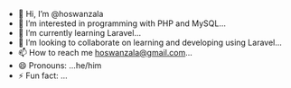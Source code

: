 - 👋 Hi, I’m @hoswanzala
- 👀 I’m interested in programming with PHP and MySQL...
- 🌱 I’m currently learning Laravel...
- 💞️ I’m looking to collaborate on learning and developing using Laravel...
- 📫 How to reach me hoswanzala@gmail.com...
- 😄 Pronouns: ...he/him
- ⚡ Fun fact: ...

<!---
hoswanzala/hoswanzala is a ✨ special ✨ repository because its `README.md` (this file) appears on your GitHub profile.
You can click the Preview link to take a look at your changes.
--->
